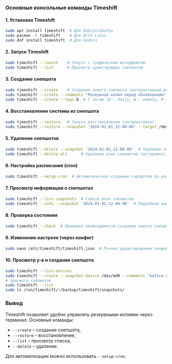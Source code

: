 ### **Основные консольные команды Timeshift**  

#### **1. Установка Timeshift**  
```bash
sudo apt install timeshift  # Для Debian/Ubuntu
sudo pacman -S timeshift    # Для Arch Linux
sudo dnf install timeshift  # Для Fedora
```

#### **2. Запуск Timeshift**  
```bash
sudo timeshift --launch    # Запуск с графическим интерфейсом
sudo timeshift --list      # Просмотр существующих снепшотов
```

#### **3. Создание снепшота**  
```bash
sudo timeshift --create    # Создание нового снепшота (интерактивный режим)
sudo timeshift --create --comments "Резервная копия перед обновлением"  # С комментарием
sudo timeshift --create --tags D  # С тегом (D – daily, W – weekly, M – monthly, O – on-demand)
```

#### **4. Восстановление системы из снепшота**  
```bash
sudo timeshift --restore   # Запуск восстановления (интерактивно)
sudo timeshift --restore --snapshot '2024-01-01_12-00-00' --target /dev/sda1  # Указание конкретного снепшота и раздела
```

#### **5. Удаление снепшотов**  
```bash
sudo timeshift --delete --snapshot '2024-01-01_12-00-00'  # Удаление конкретного снепшота
sudo timeshift --delete-all      # Удаление всех снепшотов (осторожно!)
```

#### **6. Настройка расписания (cron)**  
```bash
sudo timeshift --setup-cron  # Автоматическое создание снепшотов по расписанию
```

#### **7. Просмотр информации о снепшотах**  
```bash
sudo timeshift --list-snapshots  # Список всех снепшотов
sudo timeshift --info --snapshot '2024-01-01_12-00-00'  # Подробная информация о снепшоте
```

#### **8. Проверка состояния**  
```bash
sudo timeshift --check  # Проверка необходимости создания нового снепшота
```

#### **9. Изменение настроек (через конфиг)**  
```bash
sudo nano /etc/timeshift/timeshift.json  # Ручное редактирование конфигурации
```

#### **10. Просмотр у-в и создание снепшота**
```bash
sudo timeshift --list-devices
sudo timeshift --create --snapshot-device /dev/md0 --comments "before editting NFS share folder"
# просмотр снепшотов
sudo timeshift --list
sudo ls /run/timeshift/*/backup/timeshift/snapshots/
```

### **Вывод**  
Timeshift позволяет удобно управлять резервными копиями через терминал. Основные команды:  
- `--create` – создание снепшота,  
- `--restore` – восстановление,  
- `--list` – просмотр списка,  
- `--delete` – удаление.  

Для автоматизации можно использовать `--setup-cron`.  

